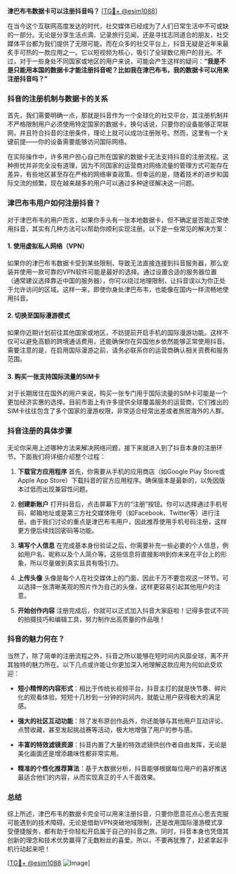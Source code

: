 **津巴布韦数据卡可以注册抖音吗？** [[TG💪+ @esim1088](https://t.me/s/esim1088)]

在当今这个互联网高度发达的时代，社交媒体已经成为了人们日常生活中不可或缺的一部分。无论是分享生活点滴、记录旅行见闻，还是寻找志同道合的朋友，社交媒体平台都为我们提供了无限可能。而在众多的社交平台上，抖音无疑是近年来最炙手可热的一款应用之一。它以短视频为核心，吸引了全球数亿用户的目光。不过，对于一些身处不同国家或地区的用户来说，可能会产生这样的疑问：**“我是不是只能用本国的数据卡才能注册抖音呢？比如我在津巴布韦，我的数据卡可以用来注册抖音吗？”**

### 抖音的注册机制与数据卡的关系

首先，我们需要明确一点，那就是抖音作为一个全球化的社交平台，其注册机制并不严格限制用户必须使用特定国家的数据卡。换句话说，只要你的设备能够正常联网，并且符合抖音的注册条件，理论上就可以成功注册账号。然而，这里有一个关键前提——你的设备需要能够访问国际网络。

在实际操作中，许多用户担心自己所在国家的数据卡无法支持抖音的注册流程。这种担忧并非完全没有道理，因为不同国家的运营商对网络流量的管理方式可能存在差异，有些地区甚至存在严格的网络审查政策。但幸运的是，随着技术的进步和国际交流的频繁，现在越来越多的用户可以通过多种途径解决这一问题。

### 津巴布韦用户如何注册抖音？

对于津巴布韦的用户而言，如果你手头有一张本地数据卡，但不确定是否能正常使用抖音，其实有几种方法可以帮助你顺利实现注册。以下是一些常见的解决方案：

#### 1. **使用虚拟私人网络（VPN）**
   如果你的津巴布韦数据卡受到某些限制，导致无法直接连接到抖音服务器，那么安装并使用一款可靠的VPN软件可能是最好的选择。通过设置合适的服务器位置（通常建议选择靠近中国的服务器），你可以绕过地理限制，让抖音误以为你正处于允许访问的区域。这样一来，即使你身处津巴布韦，也能像在国内一样流畅地使用抖音。

#### 2. **切换至国际漫游模式**
   如果你近期计划前往其他国家或地区，不妨提前开启手机的国际漫游功能。这样不仅可以避免高额的跨境通话费用，还能确保你在异国他乡依然能够正常使用抖音。需要注意的是，在启用国际漫游之前，请务必联系你的运营商确认相关资费和服务范围。

#### 3. **购买一张支持国际流量的SIM卡**
   对于长期居住在国外的用户来说，购买一张专门用于国际流量的SIM卡可能是一个更加经济实惠的选择。目前市面上有许多提供全球覆盖服务的运营商，它们推出的SIM卡往往包含了多个国家的漫游权限，非常适合经常出差或者旅居海外的人群。

### 抖音注册的具体步骤

无论你采用上述哪种方法来解决网络问题，接下来就进入到了抖音本身的注册环节。下面我们将详细介绍整个过程：

1. **下载官方应用程序**
   首先，你需要从手机的应用商店（如Google Play Store或Apple App Store）下载抖音的官方应用程序。确保版本是最新的，以免因版本过低而出现兼容性问题。

2. **创建新账户**
   打开抖音后，点击屏幕下方的“注册”按钮。你可以选择通过手机号码、邮箱地址或是第三方社交媒体账号（如Facebook、Twitter等）进行注册。由于我们讨论的重点是津巴布韦用户，因此推荐使用手机号码注册，这样更方便后续找回密码等功能。

3. **填写个人信息**
   在完成基本身份验证之后，你需要补充一些必要的个人信息，例如用户名、昵称以及个人简介等。这些信息将直接影响到你未来在平台上的形象，所以尽量做到真实且具有吸引力。

4. **上传头像**
   头像是每个人在社交媒体上的门面，因此千万不要忽视这一环节。可以选择一张清晰美观的照片作为自己的头像，这样更容易引起其他用户的注意。

5. **开始创作内容**
   注册完成后，你就可以正式加入抖音大家庭啦！记得多尝试不同的拍摄技巧和编辑工具，努力制作出高质量的作品哦！

### 抖音的魅力何在？

当然了，除了简单的注册流程之外，抖音之所以能够在短时间内风靡全球，离不开其独特的魅力所在。以下几点或许能让你更加深入地理解这款应用为何如此受欢迎：

- **短小精悍的内容形式**：相比于传统长视频平台，抖音主打的就是快节奏、碎片化的观看体验。短短十几秒到一分钟的时间内，就能让用户获得极大的满足感。
  
- **强大的社区互动功能**：除了发布原创作品外，你还能够与其他用户互动评论、点赞收藏，甚至发起挑战赛等活动，极大地增强了用户的参与感。

- **丰富的特效滤镜资源**：抖音内置了大量的特效滤镜供创作者自由发挥，无论是美化画面还是增添趣味性都非常实用。

- **精准的个性化推荐算法**：基于大数据分析，抖音能够根据每位用户的喜好推送最适合他们的内容，从而实现真正的千人千面效果。

### 总结

综上所述，津巴布韦的数据卡完全可以用来注册抖音，只要你愿意花点心思去克服可能遇到的技术障碍。无论是借助VPN突破地域限制，还是改用国际漫游模式享受便捷服务，都有助于你轻松开启属于自己的抖音之旅。同时，抖音本身也凭借其创新的理念和技术优势赢得了无数粉丝的喜爱。所以，不要再犹豫了，赶紧拿起手机行动起来吧！

[[TG💪+ @esim1088](https://t.me/s/esim1088) ![Image](https://i.postimg.cc/4NQfJmqS/Snipaste-2025-05-13-00-14-12.png)]